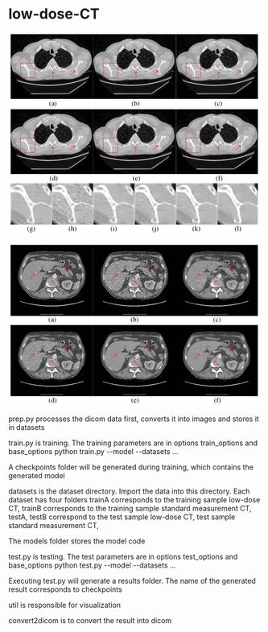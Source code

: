 # low-dose-CT

![image](1.jpg)

![image](2.jpg)

prep.py processes the dicom data first, converts it into images and stores it in datasets

train.py is training. The training parameters are in options train_options and base_options python train.py --model --datasets ...

A checkpoints folder will be generated during training, which contains the generated model

datasets is the dataset directory. Import the data into this directory. Each dataset has four folders trainA corresponds to the training sample low-dose CT, trainB corresponds to the training sample standard measurement CT,
testA, testB correspond to the test sample low-dose CT, test sample standard measurement CT,

The models folder stores the model code

test.py is testing. The test parameters are in options test_options and base_options python test.py --model --datasets ...

Executing test.py will generate a results folder. The name of the generated result corresponds to checkpoints

util is responsible for visualization

convert2dicom is to convert the result into dicom
